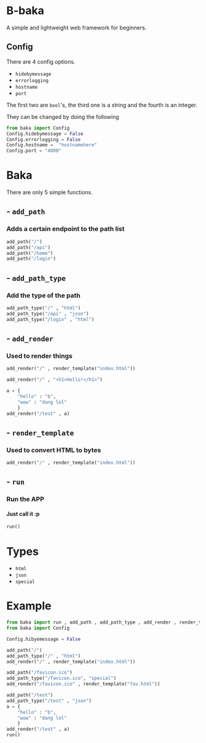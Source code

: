 # B-baka

A simple and lightweight web framework for beginners.

## Config

There are 4 config options.

- `hidebymessage`
- `errorlogging`
- `hostname`
- `port`

The first two are `bool`'s, the third one is a string and the fourth is an integer.

They can be changed by doing the following

```py
from baka import Config
Config.hidebymessage = False
Config.errorlogging = False
Config.hostname =  "hostnamehere"
Config.port = "4000"
```

# Baka

There are only 5 simple functions.

## - `add_path`

### Adds a certain endpoint to the path list

```py
add_path("/")
add_path("/api")
add_path("/home")
add_path("/login")
```
 
## - `add_path_type`

### Add the type of the path

```py
add_path_type("/" , "html")
add_path_type("/api" , "json")
add_path_type("/login" , "html")
```

## - `add_render`

### Used to render things

```py
add_render("/" , render_template("index.html"))
```

```py
add_render("/" , "<h1>Hello!</h1>")
```

```py
a = {
    "hello" : "b",
    "wow" : "dang lol"
    }
add_render("/test" , a)
```

## - `render_template`

### Used to convert HTML to bytes

```py
add_render("/" , render_template("index.html"))
```

## - `run`

### Run the APP

#### Just call it :p

```py
run()
```

# Types

- `html`
- `json`
- `special`

# Example

```py
from baka import run , add_path , add_path_type , add_render , render_template
from baka import Config

Config.hibyemessage = False

add_path("/")
add_path_type("/" , "html")
add_render("/" , render_template("index.html"))

add_path("/favicon.ico")
add_path_type("/favicon.ico", "special")
add_render("/favicon.ico" , render_template("fav.html"))

add_path("/test")
add_path_type("/test" , "json")
a = {
    "hello" : "b",
    "wow" : "dang lol"
    }
add_render("/test" , a)
run()
```

